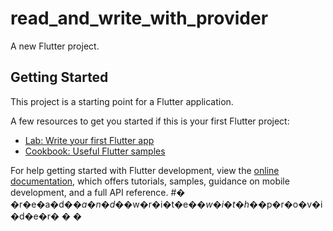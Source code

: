 # read_and_write_with_provider

A new Flutter project.

## Getting Started

This project is a starting point for a Flutter application.

A few resources to get you started if this is your first Flutter project:

- [Lab: Write your first Flutter app](https://docs.flutter.dev/get-started/codelab)
- [Cookbook: Useful Flutter samples](https://docs.flutter.dev/cookbook)

For help getting started with Flutter development, view the
[online documentation](https://docs.flutter.dev/), which offers tutorials,
samples, guidance on mobile development, and a full API reference.
#� �r�e�a�d�_�a�n�d�_�w�r�i�t�e�_�w�i�t�h�_�p�r�o�v�i�d�e�r�
�
�
